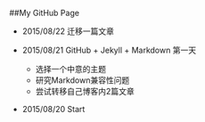 ##My GitHub Page

- 2015/08/22 迁移一篇文章

- 2015/08/21 GitHub + Jekyll + Markdown 第一天
  - 选择一个中意的主题
  - 研究Markdown兼容性问题
  - 尝试转移自己博客内2篇文章

- 2015/08/20 Start
